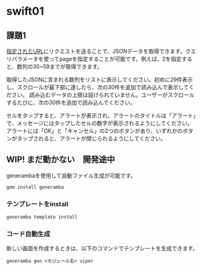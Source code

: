 # swift01
## 課題1
[指定されたURL](https://mobile.app.hub.com/items)にリクエストを送ることで、JSONデータを取得できます。クエリパラメータを使ってpageを指定することが可能です。例えば、2を指定すると、数列の30~59までが取得できます。

取得したJSONに含まれる数列をリストに表示してください。初めに29件表示し、スクロールが最下部に達したら、次の30件を追加で読み込んで表示してください。
読み込むデータの上限は設けられていません。ユーザーがスクロールするたびに、次の30件を追加で読み込んでください。

セルをタップすると、アラートが表示され、アラートのタイトルは「アラート」で、メッセージにはタップしたセルの数字が表示されるようにしてください。
アラートには「OK」と「キャンセル」の2つのボタンがあり、いずれかのボタンがタップされると、アラートが閉じられるようにしてください。


## WIP! まだ動かない　開発途中
generambaを使用して自動ファイル生成が可能です。

```sh
gem install generamba
```

### テンプレートをinstall
```sh
generamba template install
```

### コード自動生成

新しい画面を作成するときは、以下のコマンドでテンプレートを生成できます。

```
generamba gen <モジュール名> viper
```



